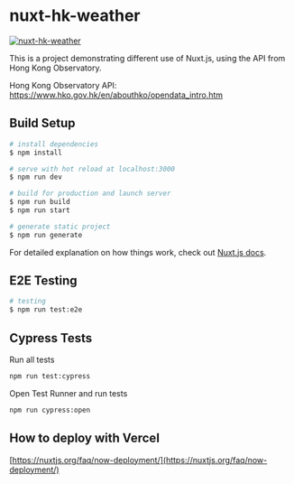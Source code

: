 # nuxt-hk-weather

[![nuxt-hk-weather](https://img.shields.io/endpoint?url=https://dashboard.cypress.io/badge/simple/wfmeii&style=flat&logo=cypress)](https://dashboard.cypress.io/projects/wfmeii/runs)

This is a project demonstrating different use of Nuxt.js, using the API from Hong Kong Observatory.

Hong Kong Observatory
API:
[https://www.hko.gov.hk/en/abouthko/opendata_intro.htm
](https://www.hko.gov.hk/en/abouthko/opendata_intro.htm)

## Build Setup

```bash
# install dependencies
$ npm install

# serve with hot reload at localhost:3000
$ npm run dev

# build for production and launch server
$ npm run build
$ npm run start

# generate static project
$ npm run generate
```

For detailed explanation on how things work, check out [Nuxt.js docs](https://nuxtjs.org).

## E2E Testing

```bash
# testing
$ npm run test:e2e
```

## Cypress Tests

Run all tests

```bash
npm run test:cypress
```

Open Test Runner and run tests

```bash
npm run cypress:open
```

## How to deploy with Vercel

[https://nuxtjs.org/faq/now-deployment/](https://nuxtjs.org/faq/now-deployment/)
